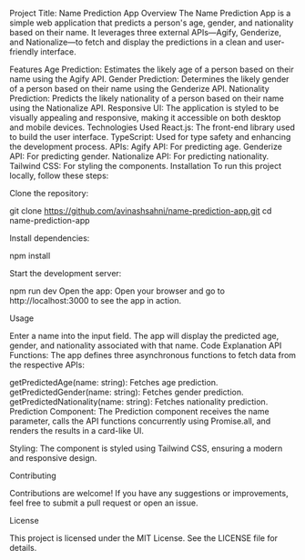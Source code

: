 Project Title: Name Prediction App
Overview
The Name Prediction App is a simple web application that predicts a person's age, gender, and nationality based on their name. It leverages three external APIs—Agify, Genderize, and Nationalize—to fetch and display the predictions in a clean and user-friendly interface.

Features
Age Prediction: Estimates the likely age of a person based on their name using the Agify API.
Gender Prediction: Determines the likely gender of a person based on their name using the Genderize API.
Nationality Prediction: Predicts the likely nationality of a person based on their name using the Nationalize API.
Responsive UI: The application is styled to be visually appealing and responsive, making it accessible on both desktop and mobile devices.
Technologies Used
React.js: The front-end library used to build the user interface.
TypeScript: Used for type safety and enhancing the development process.
APIs:
Agify API: For predicting age.
Genderize API: For predicting gender.
Nationalize API: For predicting nationality.
Tailwind CSS: For styling the components.
Installation
To run this project locally, follow these steps:

Clone the repository:

git clone https://github.com/avinashsahni/name-prediction-app.git
cd name-prediction-app

Install dependencies:

npm install

Start the development server:

npm run dev
Open the app: Open your browser and go to http://localhost:3000 to see the app in action.

Usage

Enter a name into the input field.
The app will display the predicted age, gender, and nationality associated with that name.
Code Explanation
API Functions: The app defines three asynchronous functions to fetch data from the respective APIs:

getPredictedAge(name: string): Fetches age prediction.
getPredictedGender(name: string): Fetches gender prediction.
getPredictedNationality(name: string): Fetches nationality prediction.
Prediction Component: The Prediction component receives the name parameter, calls the API functions concurrently using Promise.all, and renders the results in a card-like UI.

Styling: The component is styled using Tailwind CSS, ensuring a modern and responsive design.

Contributing

Contributions are welcome! If you have any suggestions or improvements, feel free to submit a pull request or open an issue.

License

This project is licensed under the MIT License. See the LICENSE file for details.
